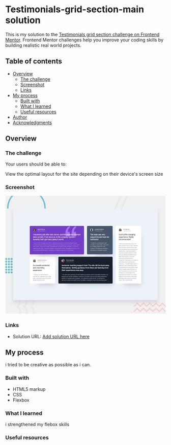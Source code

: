 # Testimonials-grid-section-main solution

This is my solution to the [ Testimonials grid section challenge on Frontend Mentor](https://www.frontendmentor.io/challenges/testimonials-grid-section-Nnw6J7Un7/hub). Frontend Mentor challenges help you improve your coding skills by building realistic real world projects. 

## Table of contents

- [Overview](#overview)
  - [The challenge](#the-challenge)
  - [Screenshot](#screenshot)
  - [Links](#links)
- [My process](#my-process)
  - [Built with](#built-with)
  - [What I learned](#what-i-learned)
  - [Useful resources](#useful-resources)
- [Author](#author)
- [Acknowledgments](#acknowledgments)


## Overview

### The challenge

Your users should be able to:

View the optimal layout for the site depending on their device's screen size

### Screenshot

![](/design/desktop-preview.jpg)

### Links

- Solution URL: [Add solution URL here](https://github.com/Hemdi2004/Testimonials-grid-section-main)

## My process
i tried to be creative as possible as i can.

### Built with

- HTML5 markup
- CSS
- Flexbox

### What I learned

i strengthened my flebox skills

### Useful resources
